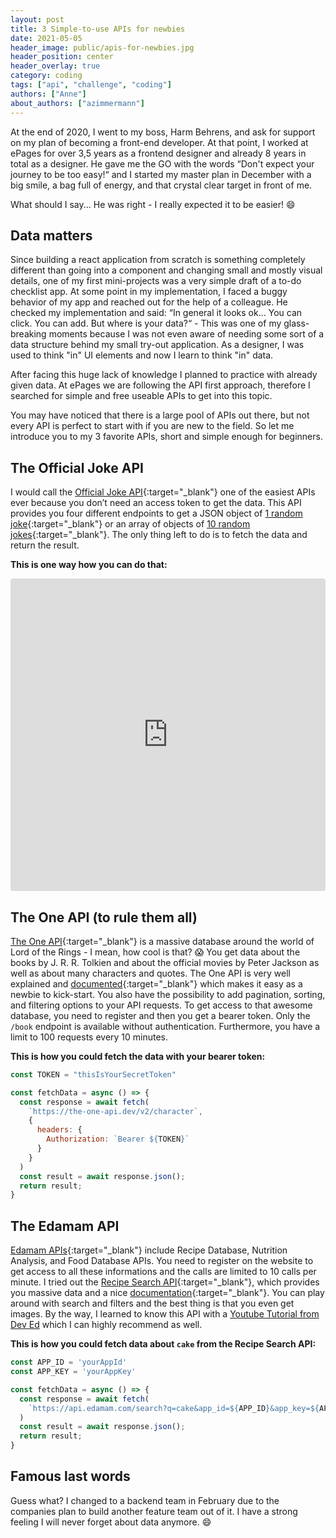 ```yaml
---
layout: post
title: 3 Simple-to-use APIs for newbies
date: 2021-05-05
header_image: public/apis-for-newbies.jpg
header_position: center
header_overlay: true
category: coding
tags: ["api", "challenge", "coding"]
authors: ["Anne"]
about_authors: ["azimmermann"]
---
```


At the end of 2020, I went to my boss, Harm Behrens, and ask for support on my plan of becoming a front-end developer. At that point, I worked at ePages for over 3,5 years as a frontend designer and already 8 years in total as a designer. He gave me the GO with the words “Don't expect your journey to be too easy!“ and I started my master plan in December with a big smile, a bag full of energy, and that crystal clear target in front of me.

What should I say... He was right - I really expected it to be easier! 😄

## Data matters

Since building a react application from scratch is something completely different than going into a component and changing small and mostly visual details, one of my first mini-projects was a very simple draft of a to-do checklist app. At some point in my implementation, I faced a buggy behavior of my app and reached out for the help of a colleague. He checked my implementation and said: “In general it looks ok… You can click. You can add. But where is your data?“ - This was one of my glass-breaking moments because I was not even aware of needing some sort of a data structure behind my small try-out application. As a designer, I was used to think "in" UI elements and now I learn to think "in" data.

After facing this huge lack of knowledge I planned to practice with already given data. At ePages we are following the API first approach, therefore I searched for simple and free useable APIs to get into this topic.

You may have noticed that there is a large pool of APIs out there, but not every API is perfect to start with if you are new to the field. So let me introduce you to my 3 favorite APIs, short and simple enough for beginners.

## The Official Joke API

I would call the [Official Joke API](https://official-joke-api.appspot.com/){:target="_blank"} one of the easiest APIs ever because you don’t need an access token to get the data. This API provides you four different endpoints to get a JSON object of [1 random joke](https://official-joke-api.appspot.com/jokes/random){:target="_blank"} or an array of objects of [10 random jokes](https://official-joke-api.appspot.com/jokes/ten){:target="_blank"}. The only thing left to do is to fetch the data and return the result.

**This is one way how you can do that:**

<iframe src="https://codesandbox.io/embed/fetch-data-from-api-b6vr3?fontsize=14&module=%2Fsrc%2FJokeList.tsx&theme=dark"
    style="width:100%; height:500px; border:0; border-radius: 4px; overflow:hidden;"
    title="Fetch data from API"
    allow="accelerometer; ambient-light-sensor; camera; encrypted-media; geolocation; gyroscope; hid; microphone; midi; payment; usb; vr; xr-spatial-tracking"
    sandbox="allow-forms allow-modals allow-popups allow-presentation allow-same-origin allow-scripts"
></iframe>

## The One API (to rule them all)

[The One API](https://the-one-api.dev/){:target="_blank"} is a massive database around the world of Lord of the Rings - I mean, how cool is that? 😱 You get data about the books by J. R. R. Tolkien and about the official movies by Peter Jackson as well as about many characters and quotes. The One API is very well explained and [documented](https://the-one-api.dev/documentation){:target="_blank"} which makes it easy as a newbie to kick-start. You also have the possibility to add pagination, sorting, and filtering options to your API requests. To get access to that awesome database, you need to register and then you get a bearer token. Only the `/book` endpoint is available without authentication. Furthermore, you have a limit to 100 requests every 10 minutes.

**This is how you could fetch the data with your bearer token:**

```js
const TOKEN = "thisIsYourSecretToken"

const fetchData = async () => {
  const response = await fetch(
    `https://the-one-api.dev/v2/character`,
    {
      headers: {
        Authorization: `Bearer ${TOKEN}`
      }
    }
  )
  const result = await response.json();
  return result;
}
```

## The Edamam API

[Edamam APIs](https://developer.edamam.com/){:target="_blank"} include Recipe Database, Nutrition Analysis, and Food Database APIs. You need to register on the website to get access to all these informations and the calls are limited to 10 calls per minute. I tried out the [Recipe Search API](https://developer.edamam.com/edamam-recipe-api){:target="_blank"}, which provides you massive data and a nice [documentation](https://developer.edamam.com/edamam-docs-recipe-api){:target="_blank"}. You can play around with search and filters and the best thing is that you even get images. By the way, I learned to know this API with a [Youtube Tutorial from Dev Ed](https://www.youtube.com/watch?v=U9T6YkEDkMo&ab_channel=DevEd) which I can highly recommend as well.

**This is how you could fetch data about `cake` from the Recipe Search API:**

```js
const APP_ID = 'yourAppId'
const APP_KEY = 'yourAppKey'

const fetchData = async () => {
  const response = await fetch(
    `https://api.edamam.com/search?q=cake&app_id=${APP_ID}&app_key=${APP_KEY}`
  )
  const result = await response.json();
  return result;
}
```

## Famous last words

Guess what? I changed to a backend team in February due to the companies plan to build another feature team out of it. I have a strong feeling I will never forget about data anymore. 😄
